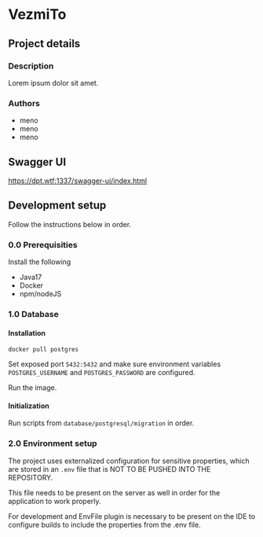 # VezmiTo

## Project details

### Description

Lorem ipsum dolor sit amet.

### Authors

 - meno <email>
 - meno <email>
 - meno <email>
 
## Swagger UI

https://dpt.wtf:1337/swagger-ui/index.html

## Development setup

Follow the instructions below in order.

### 0.0 Prerequisities

Install the following

 - Java17
 - Docker
 - npm/nodeJS

### 1.0 Database

#### Installation

```
docker pull postgres
```

Set exposed port `5432:5432` and make sure environment variables `POSTGRES_USERNAME` 
and `POSTGRES_PASSWORD` are configured.

Run the image.

#### Initialization

Run scripts from `database/postgresql/migration` in order.

### 2.0 Environment setup

The project uses externalized configuration for sensitive properties, which are stored in an `.env`
file that is NOT TO BE PUSHED INTO THE REPOSITORY.

This file needs to be present on the server as well in order for the application to work properly.

For development and EnvFile plugin is necessary to be present on the IDE to configure builds to
include the properties from the .env file.